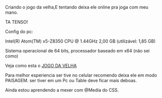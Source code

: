 Criando o jogo da velha,E tentando deixa ele online pra joga com meu mano.

TA TENSO!

Config do pc:

Intel(R) Atom(TM) x5-Z8350  CPU @ 1.44GHz
2,00 GB (utilizável: 1,85 GB)

Sistema operacional de 64 bits, processador baseado em x64 (não sei como)

   Veja como esta o [JOGO DA VELHA](https://loirinmf.github.io/Jogo-da-velha/public/jogo.html) 
 
   Para melhor esperiencia ser tive no celular recomendo deixa ele em modo PAISAGEM.
   ser tiver em um Pc ou Table deve ficar mais deboas.

   Ainda estou aprendendo a mexer com @Media do CSS.
